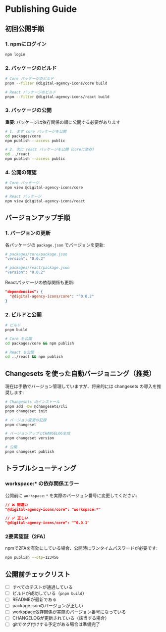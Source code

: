 # Publishing Guide

## 初回公開手順

### 1. npmにログイン

```bash
npm login
```

### 2. パッケージのビルド

```bash
# Core パッケージのビルド
pnpm --filter @digital-agency-icons/core build

# React パッケージのビルド
pnpm --filter @digital-agency-icons/react build
```

### 3. パッケージの公開

**重要**: パッケージは依存関係の順に公開する必要があります

```bash
# 1. まず core パッケージを公開
cd packages/core
npm publish --access public

# 2. 次に react パッケージを公開（coreに依存）
cd ../react
npm publish --access public
```

### 4. 公開の確認

```bash
# Core パッケージ
npm view @digital-agency-icons/core

# React パッケージ
npm view @digital-agency-icons/react
```

## バージョンアップ手順

### 1. バージョンの更新

各パッケージの `package.json` でバージョンを更新:

```bash
# packages/core/package.json
"version": "0.0.2"

# packages/react/package.json
"version": "0.0.2"
```

Reactパッケージの依存関係も更新:
```json
"dependencies": {
  "@digital-agency-icons/core": "^0.0.2"
}
```

### 2. ビルドと公開

```bash
# ビルド
pnpm build

# Core を公開
cd packages/core && npm publish

# React を公開
cd ../react && npm publish
```

## Changesets を使った自動バージョニング（推奨）

現在は手動でバージョン管理していますが、将来的には changesets の導入を推奨します:

```bash
# Changesets のインストール
pnpm add -Dw @changesets/cli
pnpm changeset init

# バージョン変更の記録
pnpm changeset

# バージョンアップとCHANGELOG生成
pnpm changeset version

# 公開
pnpm changeset publish
```

## トラブルシューティング

### workspace:* の依存関係エラー

公開前に `workspace:*` を実際のバージョン番号に変更してください:

```json
// ❌ 間違い
"@digital-agency-icons/core": "workspace:*"

// ✅ 正しい
"@digital-agency-icons/core": "^0.0.1"
```

### 2要素認証（2FA）

npmで2FAを有効にしている場合、公開時にワンタイムパスワードが必要です:

```bash
npm publish --otp=123456
```

## 公開前チェックリスト

- [ ] すべてのテストが通過している
- [ ] ビルドが成功している（`pnpm build`）
- [ ] READMEが最新である
- [ ] package.jsonのバージョンが正しい
- [ ] workspace依存関係が実際のバージョン番号になっている
- [ ] CHANGELOGが更新されている（該当する場合）
- [ ] gitでタグ付けする予定がある場合は準備完了
